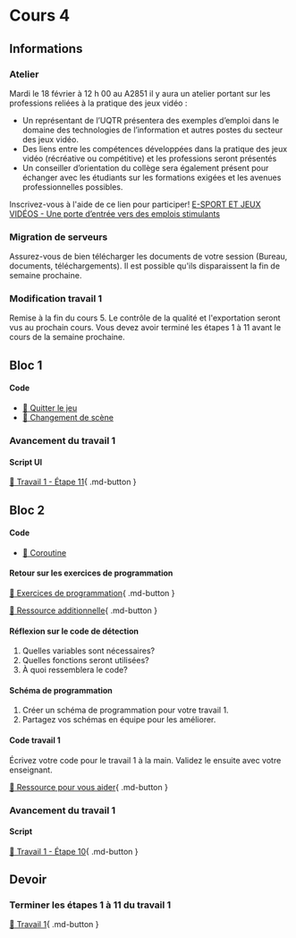 # Cours 4
## Informations
### Atelier
Mardi le 18 février à 12 h 00 au A2851 il y aura un atelier portant sur les professions reliées à la pratique des jeux vidéo :
 
- Un représentant de l’UQTR présentera des exemples d’emploi dans le domaine des technologies de l’information et autres postes du secteur des jeux vidéo.
- Des liens entre les compétences développées dans la pratique des jeux vidéo (récréative ou compétitive) et les professions seront présentés
- Un conseiller d’orientation du collège sera également présent pour échanger avec les étudiants sur les formations exigées et les avenues professionnelles possibles.

Inscrivez-vous à l'aide de ce lien pour participer! [E-SPORT ET JEUX VIDÉOS - Une porte d’entrée vers des emplois stimulants](https://can01.safelinks.protection.outlook.com/?url=https%3A%2F%2Fforms.office.com%2Fpages%2Fresponsepage.aspx%3Fid%3Dx5Wp_94QyE6V2yjtBXZFXZ5p5OQNfGJKnPQeT-3r8NFUMjZZV1FHS1BITUYxVFBXNEFGQklZUk9MVC4u%26route%3Dshorturl&data=05%7C02%7Ccoordination.tim%40cmontmorency.qc.ca%7C20203babee1a44cc3b6308dd4ba39073%7Cffa995c710de4ec895db28ed0576455d%7C0%7C0%7C638749888057074371%7CUnknown%7CTWFpbGZsb3d8eyJFbXB0eU1hcGkiOnRydWUsIlYiOiIwLjAuMDAwMCIsIlAiOiJXaW4zMiIsIkFOIjoiTWFpbCIsIldUIjoyfQ%3D%3D%7C0%7C%7C%7C&sdata=jAbIAHaGfDuPiVaVNVS404tQIaZtJiyhlmKRWwcp%2BUo%3D&reserved=0)

### Migration de serveurs
Assurez-vous de bien télécharger les documents de votre session (Bureau, documents, téléchargements). Il est possible qu'ils disparaissent la fin de semaine prochaine. 

### Modification travail 1
Remise à la fin du cours 5. Le contrôle de la qualité et l'exportation seront vus au prochain cours. Vous devez avoir terminé les étapes 1 à 11 avant le cours de la semaine prochaine.


## Bloc 1
#### Code
- [📝 Quitter le jeu](./code/quitter_jeu.md)
- [📝 Changement de scène](./code/changement_scene.md)

### Avancement du travail 1
#### Script UI
[💼 Travail 1 - Étape 11](https://tim-montmorency.com/compendium/582-401-realite-mixte/travaux/travail1.html#11-creation-de-la-scene-menu-script-ui){ .md-button }     


## Bloc 2
#### Code 
- [📝 Coroutine](./code/coroutine.md)        

#### Retour sur les exercices de programmation
[💼 Exercices de programmation](./exercices/base_code.md){ .md-button }  

[📝 Ressource additionnelle](./code/bibliotheque_exemples.md){ .md-button }  


#### Réflexion sur le code de détection
1. Quelles variables sont nécessaires?    
2. Quelles fonctions seront utilisées?    
3. À quoi ressemblera le code?    

#### Schéma de programmation
1. Créer un schéma de programmation pour votre travail 1.
2. Partagez vos schémas en équipe pour les améliorer.

#### Code travail 1
Écrivez votre code pour le travail 1 à la main. Validez le ensuite avec votre enseignant. 

[📝 Ressource pour vous aider](https://cmontmorency365-my.sharepoint.com/:x:/g/personal/lora_boisvert_cmontmorency_qc_ca/EWJdsTQPuRVPgBz5Lu2ZSHUBTLNfNMt24XsHZ7vI2R8STQ?e=cfHmee){ .md-button }     


### Avancement du travail 1
#### Script
[💼 Travail 1 - Étape 10](https://tim-montmorency.com/compendium/582-401-realite-mixte/travaux/travail1.html#10-creation-de-la-scene-jeu-script){ .md-button }     


## Devoir

### Terminer les étapes 1 à 11 du travail 1
[💼 Travail 1](./travaux/travail1.md){ .md-button }    
